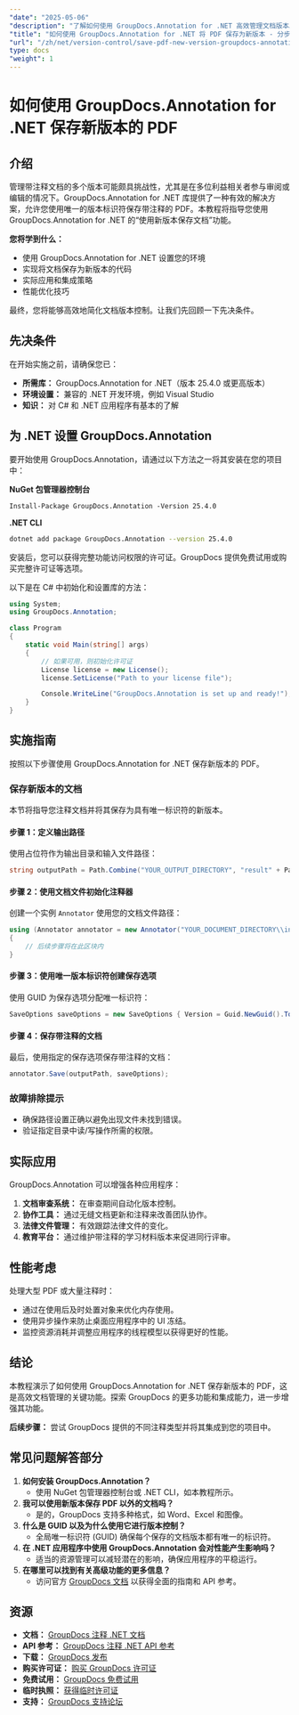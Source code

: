 ```yaml
---
"date": "2025-05-06"
"description": "了解如何使用 GroupDocs.Annotation for .NET 高效管理文档版本。本指南涵盖设置、实施和实际应用。"
"title": "如何使用 GroupDocs.Annotation for .NET 将 PDF 保存为新版本 - 分步指南"
"url": "/zh/net/version-control/save-pdf-new-version-groupdocs-annotation-net/"
type: docs
"weight": 1
---
```


# 如何使用 GroupDocs.Annotation for .NET 保存新版本的 PDF

## 介绍

管理带注释文档的多个版本可能颇具挑战性，尤其是在多位利益相关者参与审阅或编辑的情况下。GroupDocs.Annotation for .NET 库提供了一种有效的解决方案，允许您使用唯一的版本标识符保存带注释的 PDF。本教程将指导您使用 GroupDocs.Annotation for .NET 的“使用新版本保存文档”功能。

**您将学到什么：**
- 使用 GroupDocs.Annotation for .NET 设置您的环境
- 实现将文档保存为新版本的代码
- 实际应用和集成策略
- 性能优化技巧

最终，您将能够高效地简化文档版本控制。让我们先回顾一下先决条件。

## 先决条件

在开始实施之前，请确保您已：
- **所需库：** GroupDocs.Annotation for .NET（版本 25.4.0 或更高版本）
- **环境设置：** 兼容的 .NET 开发环境，例如 Visual Studio
- **知识：** 对 C# 和 .NET 应用程序有基本的了解

## 为 .NET 设置 GroupDocs.Annotation

要开始使用 GroupDocs.Annotation，请通过以下方法之一将其安装在您的项目中：

**NuGet 包管理器控制台**
```plaintext
Install-Package GroupDocs.Annotation -Version 25.4.0
```

**.NET CLI**
```bash
dotnet add package GroupDocs.Annotation --version 25.4.0
```

安装后，您可以获得完整功能访问权限的许可证。GroupDocs 提供免费试用或购买完整许可证等选项。

以下是在 C# 中初始化和设置库的方法：
```csharp
using System;
using GroupDocs.Annotation;

class Program
{
    static void Main(string[] args)
    {
        // 如果可用，则初始化许可证
        License license = new License();
        license.SetLicense("Path to your license file");

        Console.WriteLine("GroupDocs.Annotation is set up and ready!");
    }
}
```

## 实施指南

按照以下步骤使用 GroupDocs.Annotation for .NET 保存新版本的 PDF。

### 保存新版本的文档

本节将指导您注释文档并将其保存为具有唯一标识符的新版本。

#### 步骤 1：定义输出路径
使用占位符作为输出目录和输入文件路径：
```csharp
string outputPath = Path.Combine("YOUR_OUTPUT_DIRECTORY", "result" + Path.GetExtension("YOUR_DOCUMENT_DIRECTORY\\input.pdf"));
```

#### 步骤 2：使用文档文件初始化注释器
创建一个实例 `Annotator` 使用您的文档文件路径：
```csharp
using (Annotator annotator = new Annotator("YOUR_DOCUMENT_DIRECTORY\\input.pdf"))
{
    // 后续步骤将在此区块内
}
```

#### 步骤 3：使用唯一版本标识符创建保存选项
使用 GUID 为保存选项分配唯一标识符：
```csharp
SaveOptions saveOptions = new SaveOptions { Version = Guid.NewGuid().ToString() };
```

#### 步骤 4：保存带注释的文档
最后，使用指定的保存选项保存带注释的文档：
```csharp
annotator.Save(outputPath, saveOptions);
```

### 故障排除提示
- 确保路径设置正确以避免出现文件未找到错误。
- 验证指定目录中读/写操作所需的权限。

## 实际应用

GroupDocs.Annotation 可以增强各种应用程序：
1. **文档审查系统：** 在审查期间自动化版本控制。
2. **协作工具：** 通过无缝文档更新和注释来改善团队协作。
3. **法律文件管理：** 有效跟踪法律文件的变化。
4. **教育平台：** 通过维护带注释的学习材料版本来促进同行评审。

## 性能考虑
处理大型 PDF 或大量注释时：
- 通过在使用后及时处置对象来优化内存使用。
- 使用异步操作来防止桌面应用程序中的 UI 冻结。
- 监控资源消耗并调整应用程序的线程模型以获得更好的性能。

## 结论
本教程演示了如何使用 GroupDocs.Annotation for .NET 保存新版本的 PDF，这是高效文档管理的关键功能。探索 GroupDocs 的更多功能和集成能力，进一步增强其功能。

**后续步骤：** 尝试 GroupDocs 提供的不同注释类型并将其集成到您的项目中。

## 常见问题解答部分
1. **如何安装 GroupDocs.Annotation？**
   - 使用 NuGet 包管理器控制台或 .NET CLI，如本教程所示。
2. **我可以使用新版本保存 PDF 以外的文档吗？**
   - 是的，GroupDocs 支持多种格式，如 Word、Excel 和图像。
3. **什么是 GUID 以及为什么使用它进行版本控制？**
   - 全局唯一标识符 (GUID) 确保每个保存的文档版本都有唯一的标识符。
4. **在 .NET 应用程序中使用 GroupDocs.Annotation 会对性能产生影响吗？**
   - 适当的资源管理可以减轻潜在的影响，确保应用程序的平稳运行。
5. **在哪里可以找到有关高级功能的更多信息？**
   - 访问官方 [GroupDocs 文档](https://docs.groupdocs.com/annotation/net/) 以获得全面的指南和 API 参考。

## 资源
- **文档：** [GroupDocs 注释 .NET 文档](https://docs.groupdocs.com/annotation/net/)
- **API 参考：** [GroupDocs 注释 .NET API 参考](https://reference.groupdocs.com/annotation/net/)
- **下载：** [GroupDocs 发布](https://releases.groupdocs.com/annotation/net/)
- **购买许可证：** [购买 GroupDocs 许可证](https://purchase.groupdocs.com/buy)
- **免费试用：** [GroupDocs 免费试用](https://releases.groupdocs.com/annotation/net/)
- **临时执照：** [获得临时许可证](https://purchase.groupdocs.com/temporary-license/)
- **支持：** [GroupDocs 支持论坛](https://forum.groupdocs.com/c/annotation/)